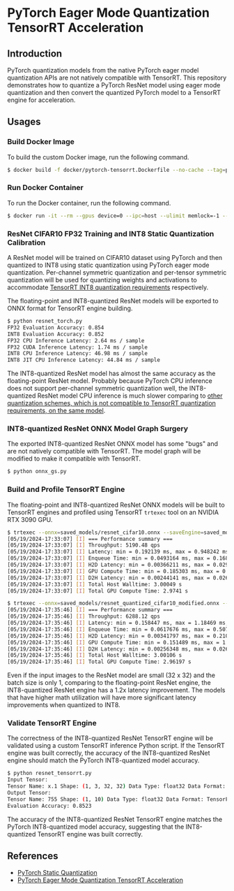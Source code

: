 # PyTorch Eager Mode Quantization TensorRT Acceleration

## Introduction

PyTorch quantization models from the native PyTorch eager model quantization APIs are not natively compatible with TensorRT. This repository demonstrates how to quantize a PyTorch ResNet model using eager mode quantization and then convert the quantized PyTorch model to a TensorRT engine for acceleration.

## Usages

### Build Docker Image

To build the custom Docker image, run the following command.

```bash
$ docker build -f docker/pytorch-tensorrt.Dockerfile --no-cache --tag=pytorch-tensorrt:2.3.0 .
```

### Run Docker Container

To run the Docker container, run the following command.

```bash
$ docker run -it --rm --gpus device=0 --ipc=host --ulimit memlock=-1 --ulimit stack=67108864 -v $(pwd):/mnt pytorch-tensorrt:2.3.0
```

### ResNet CIFAR10 FP32 Training and INT8 Static Quantization Calibration

A ResNet model will be trained on CIFAR10 dataset using PyTorch and then quantized to INT8 using static quantization using PyTorch eager mode quantization. Per-channel symmetric quantization and per-tensor symmetric quantization will be used for quantizing weights and activations to accommodate [TensorRT INT8 quantization requirements](https://docs.nvidia.com/deeplearning/tensorrt/developer-guide/index.html#explicit-implicit-quantization) respectively.

The floating-point and INT8-quantized ResNet models will be exported to ONNX format for TensorRT engine building.

```bash
$ python resnet_torch.py
FP32 Evaluation Accuracy: 0.854
INT8 Evaluation Accuracy: 0.852
FP32 CPU Inference Latency: 2.64 ms / sample
FP32 CUDA Inference Latency: 1.74 ms / sample
INT8 CPU Inference Latency: 46.98 ms / sample
INT8 JIT CPU Inference Latency: 44.84 ms / sample
```

The INT8-quantized ResNet model has almost the same accuracy as the floating-point ResNet model. Probably because PyTorch CPU inference does not support per-channel symmetric quantization well, the INT8-quantized ResNet model CPU inference is much slower comparing to [other quantization schemes, which is not compatible to TensorRT quantization requirements, on the same model](https://leimao.github.io/blog/PyTorch-Static-Quantization/).

### INT8-quantized ResNet ONNX Model Graph Surgery

The exported INT8-quantized ResNet ONNX model has some "bugs" and are not natively compatible with TensorRT. The model graph will be modified to make it compatible with TensorRT.

```bash
$ python onnx_gs.py
```

### Build and Profile TensorRT Engine

The floating-point and INT8-quantized ResNet ONNX models will be built to TensorRT engines and profiled using TensorRT `trtexec` tool on an NVIDIA RTX 3090 GPU.

```bash
$ trtexec --onnx=saved_models/resnet_cifar10.onnx --saveEngine=saved_models/resnet_cifar10_fp16.engine --fp16 --separateProfileRun --exportLayerInfo=saved_models/resnet_cifar10_fp16_layer_info.json --exportProfile=saved_models/resnet_cifar10_fp16_profile.json --verbose &> saved_models/resnet_cifar10_fp16_build_log.txt
[05/19/2024-17:33:07] [I] === Performance summary ===
[05/19/2024-17:33:07] [I] Throughput: 5190.48 qps
[05/19/2024-17:33:07] [I] Latency: min = 0.192139 ms, max = 0.948242 ms, mean = 0.198548 ms, median = 0.19458 ms, percentile(90%) = 0.196777 ms, percentile(95%) = 0.198181 ms, percentile(99%) = 0.219116 ms
[05/19/2024-17:33:07] [I] Enqueue Time: min = 0.0493164 ms, max = 0.168213 ms, mean = 0.0594481 ms, median = 0.0557861 ms, percentile(90%) = 0.0664062 ms, percentile(95%) = 0.090332 ms, percentile(99%) = 0.097168 ms
[05/19/2024-17:33:07] [I] H2D Latency: min = 0.00366211 ms, max = 0.0292969 ms, mean = 0.00444743 ms, median = 0.00411987 ms, percentile(90%) = 0.0057373 ms, percentile(95%) = 0.00585938 ms, percentile(99%) = 0.00610352 ms
[05/19/2024-17:33:07] [I] GPU Compute Time: min = 0.185303 ms, max = 0.941162 ms, mean = 0.190965 ms, median = 0.187378 ms, percentile(90%) = 0.188477 ms, percentile(95%) = 0.189453 ms, percentile(99%) = 0.208984 ms
[05/19/2024-17:33:07] [I] D2H Latency: min = 0.00244141 ms, max = 0.0266113 ms, mean = 0.00313933 ms, median = 0.00292969 ms, percentile(90%) = 0.0038147 ms, percentile(95%) = 0.00402832 ms, percentile(99%) = 0.00439453 ms
[05/19/2024-17:33:07] [I] Total Host Walltime: 3.00049 s
[05/19/2024-17:33:07] [I] Total GPU Compute Time: 2.9741 s
```

```bash
$ trtexec --onnx=saved_models/resnet_quantized_cifar10_modified.onnx --saveEngine=saved_models/resnet_cifar10_int8.engine --int8 --separateProfileRun --exportLayerInfo=saved_models/resnet_cifar10_int8_layer_info.json --exportProfile=saved_models/resnet_cifar10_int8_profile.json --verbose &> saved_models/resnet_cifar10_int8_build_log.txt
[05/19/2024-17:35:46] [I] === Performance summary ===
[05/19/2024-17:35:46] [I] Throughput: 6288.12 qps
[05/19/2024-17:35:46] [I] Latency: min = 0.158447 ms, max = 1.18469 ms, mean = 0.164444 ms, median = 0.160645 ms, percentile(90%) = 0.162354 ms, percentile(95%) = 0.164307 ms, percentile(99%) = 0.22522 ms
[05/19/2024-17:35:46] [I] Enqueue Time: min = 0.0617676 ms, max = 0.507812 ms, mean = 0.0791843 ms, median = 0.0661621 ms, percentile(90%) = 0.108398 ms, percentile(95%) = 0.109619 ms, percentile(99%) = 0.141724 ms
[05/19/2024-17:35:46] [I] H2D Latency: min = 0.00341797 ms, max = 0.210815 ms, mean = 0.00430628 ms, median = 0.00402832 ms, percentile(90%) = 0.00491333 ms, percentile(95%) = 0.0057373 ms, percentile(99%) = 0.0067749 ms
[05/19/2024-17:35:46] [I] GPU Compute Time: min = 0.151489 ms, max = 1.17554 ms, mean = 0.156959 ms, median = 0.153564 ms, percentile(90%) = 0.154602 ms, percentile(95%) = 0.154785 ms, percentile(99%) = 0.202637 ms
[05/19/2024-17:35:46] [I] D2H Latency: min = 0.00256348 ms, max = 0.0269775 ms, mean = 0.00318154 ms, median = 0.00292969 ms, percentile(90%) = 0.00378418 ms, percentile(95%) = 0.00408936 ms, percentile(99%) = 0.0045166 ms
[05/19/2024-17:35:46] [I] Total Host Walltime: 3.00106 s
[05/19/2024-17:35:46] [I] Total GPU Compute Time: 2.96197 s
```

Even if the input images to the ResNet model are small (32 x 32) and the batch size is only 1, comparing to the floating-point ResNet engine, the INT8-quantized ResNet engine has a 1.2x latency improvement. The models that have higher math utilization will have more significant latency improvements when quantized to INT8.

### Validate TensorRT Engine

The correctness of the INT8-quantized ResNet TensorRT engine will be validated using a custom TensorRT inference Python script. If the TensorRT engine was built correctly, the accuracy of the INT8-quantized ResNet engine should match the PyTorch INT8-quantized model accuracy.

```bash
$ python resnet_tensorrt.py
Input Tensor:
Tensor Name: x.1 Shape: (1, 3, 32, 32) Data Type: float32 Data Format: TensorFormat.LINEAR
Output Tensor:
Tensor Name: 755 Shape: (1, 10) Data Type: float32 Data Format: TensorFormat.LINEAR
Evaluation Accuracy: 0.8523
```

The accuracy of the INT8-quantized ResNet TensorRT engine matches the PyTorch INT8-quantized model accuracy, suggesting that the INT8-quantized TensorRT engine was built correctly.

## References

- [PyTorch Static Quantization](https://leimao.github.io/blog/PyTorch-Static-Quantization/)
- [PyTorch Eager Mode Quantization TensorRT Acceleration](https://leimao.github.io/blog/PyTorch-Eager-Mode-Quantization-TensorRT-Acceleration/)
